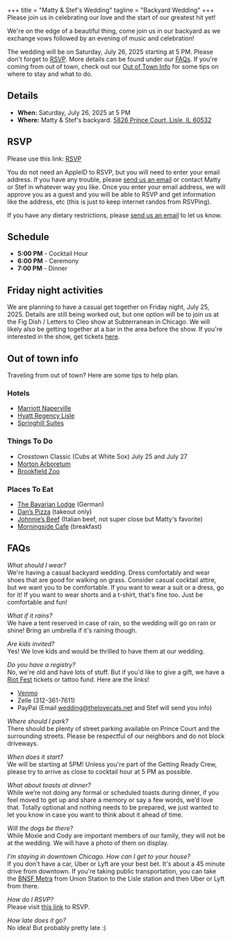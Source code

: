 +++
title = "Matty & Stef's Wedding"
tagline = "Backyard Wedding"
+++
Please join us in celebrating our love and the start of our greatest hit yet!

We're on the edge of a beautiful thing, come join us in our backyard as we exchange vows followed by an evening of music and celebration!

The wedding will be on Saturday, July 26, 2025 starting at 5 PM. Please don't forget to [RSVP](https://www.icloud.com/invites/0e1p9Su9-4w7n00J9n5jVZFfw). More details can be found under our [FAQs](#faqs). If you're coming from out of town, check out our [Out of Town Info](#out-of-town-info) for some tips on where to stay and what to do.

## Details

- **When:** Saturday, July 26, 2025 at 5 PM
- **Where:** Matty & Stef's backyard. [5826 Prince Court, Lisle, IL 60532](https://maps.app.goo.gl/GakLZEtxUhDoJBj59)

## RSVP

Please use this link: [RSVP](/rsvp)

You do not need an AppleID to RSVP, but you will need to enter your email address. If you have any trouble, please [send us an email](mailto:wedding@thelovecats.net) or contact Matty or Stef in whatever way you like. Once you enter your email address, we will approve you as a guest and you will be able to RSVP and get information like the address, etc (this is just to keep internet randos from RSVPing).

If you have any dietary restrictions, please [send us an email](mailto:wedding@thelovecats.net) to let us know.

## Schedule

- **5:00 PM** - Cocktail Hour
- **6:00 PM** - Ceremony
- **7:00 PM** - Dinner

## Friday night activities

We are planning to have a casual get together on Friday night, July 25, 2025. Details are still being worked out, but one option will be to join us at the Fig Dish / Letters to Cleo show at Subterranean in Chicago. We will likely also be getting together at a bar in the area before the show. If you're interested in the show, get tickets [here](https://www.seetickets.us/event/letters-to-cleo/647014).

## Out of town info

Traveling from out of town? Here are some tips to help plan.

### Hotels

- [Marriott Naperville](https://www.marriott.com/en-us/hotels/chimn-chicago-marriott-naperville/overview/)
- [Hyatt Regency Lisle](https://www.hyatt.com/hyatt-regency/en-US/lisle-hyatt-regency-lisle-near-naperville)
- [Springhill Suites](https://www.marriott.com/en-us/hotels/chiwr-springhill-suites-chicago-naperville-warrenville/overview/)

### Things To Do

- Crosstown Classic (Cubs at White Sox) July 25 and July 27
- [Morton Arboretum](https://mortonarb.org/)
- [Brookfield Zoo](https://www.brookfieldzoo.org/)

### Places To Eat

- [The Bavarian Lodge](https://bavarian-lodge.com/) (German)
- [Dan’s Pizza](https://www.danspizza.net/) (takeout only)
- [Johnnie’s Beef](https://g.co/kgs/zZVx4qe) (Italian beef, not super close but Matty's favorite)
- [Morningside Cafe](https://www.morningsidelisle.com/) (breakfast)

## FAQs

*What should I wear?*<br>
We're having a casual backyard wedding. Dress comfortably and wear shoes that are good for walking on grass. Consider casual cocktail attire, but we want you to be comfortable. If you want to wear a suit or a dress, go for it! If you want to wear shorts and a t-shirt, that's fine too. Just be comfortable and fun!

*What if it rains?*<br>
We have a tent reserved in case of rain, so the wedding will go on rain or shine! Bring an umbrella if it's raining though.

*Are kids invited?*<br>
Yes! We love kids and would be thrilled to have them at our wedding.

*Do you have a registry?*<br>
No, we're old and have lots of stuff. But if you'd like to give a gift, we have a [Riot Fest](https://riotfest.org/) tickets or tattoo fund.
Here are the links!
- [Venmo](https://venmo.com/u/Matt-Stratton-4)
- Zelle (312-361-7611)
- PayPal (Email wedding@thelovecats.net and Stef will send you info)

*Where should I park?*<br>
There should be plenty of street parking available on Prince Court and the surrounding streets. Please be respectful of our neighbors and do not block driveways.

*When does it start?*<br>
We will be starting at 5PM! Unless you're part of the Getting Ready Crew, please try to arrive as close to cocktail hour at 5 PM as possible.

*What about toasts at dinner?*<br>
While we’re not doing any formal or scheduled toasts during dinner, if you feel moved to get up and share a memory or say a few words, we’d love that. Totally optional and nothing needs to be prepared, we just wanted to let you know in case you want to think about it ahead of time.

*Will the dogs be there?*<br>
While Moxie and Cody are important members of our family, they will not be at the wedding. We will have a photo of them on display.

*I’m staying in downtown Chicago. How can I get to your house?*<br>
If you don't have a car, Uber or Lyft are your best bet. It's about a 45 minute drive from downtown. If you're taking public transportation, you can take the [BNSF Metra](https://ridertools.metrarail.com/maps-schedules/train-lines/BNSF) from Union Station to the Lisle station and then Uber or Lyft from there.

*How do I RSVP?*<br>
Please visit [this link](/rsvp) to RSVP.

*How late does it go?*<br>
No idea! But probably pretty late :)
